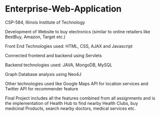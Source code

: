 # Enterprise-Web-Application
CSP-584, Illinois Institute of Technology



Development of Website to buy electronics (similar to online retailers like BestBuy, Amazon, Target etc.) 


Front End Technologies used: HTML, CSS, AJAX and Javascript 

Connected frontend and backend using Servlets

Backend technologies used: JAVA, MongoDB, MySQL

Graph Database analysis using Neo4J

Other technologies used like Google Maps API for location services and Twitter API for recommender feature



Final Project includes all the features combined from all assignments and is the implementation of Health Hub to find nearby Health Clubs, buy medicinal Products, search nearby doctors, medical services etc. 
